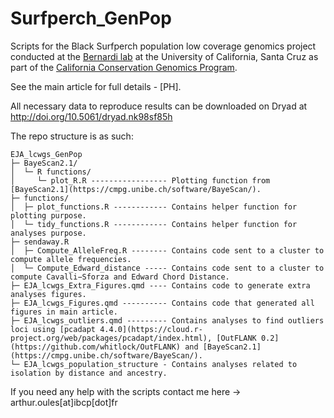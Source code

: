 # Surfperch_GenPop
Scripts for the Black Surfperch population low coverage genomics project conducted at the [Bernardi lab](https://bernardi.eeb.ucsc.edu/) at the University of California, Santa Cruz as part of the [California Conservation Genomics Program](https://www.ccgproject.org/).

See the main article for full details - [PH].

All necessary data to reproduce results can be downloaded on Dryad at <http://doi.org/10.5061/dryad.nk98sf85h>

The repo structure is as such:

```
EJA_lcwgs_GenPop  
├─ BayeScan2.1/
│  └─ R functions/
│     └─ plot_R.R ----------------- Plotting function from [BayeScan2.1](https://cmpg.unibe.ch/software/BayeScan/).
├─ functions/
│  ├─ plot_functions.R ------------ Contains helper function for plotting purpose.
│  └─ tidy_functions.R ------------ Contains helper function for analyses purpose.
├─ sendaway.R
│  ├─ Compute_AlleleFreq.R -------- Contains code sent to a cluster to compute allele frequencies.
│  └─ Compute_Edward_distance ----- Contains code sent to a cluster to compute Cavalli−Sforza and Edward Chord Distance.
├─ EJA_lcwgs_Extra_Figures.qmd ---- Contains code to generate extra analyses figures.
├─ EJA_lcwgs_Figures.qmd ---------- Contains code that generated all figures in main article.
├─ EJA_lcwgs_outliers.qmd --------- Contains analyses to find outliers loci using [pcadapt 4.4.0](https://cloud.r-project.org/web/packages/pcadapt/index.html), [OutFLANK 0.2](https://github.com/whitlock/OutFLANK) and [BayeScan2.1](https://cmpg.unibe.ch/software/BayeScan/).
└─ EJA_lcwgs_population_structure - Contains analyses related to isolation by distance and ancestry.
```

If you need any help with the scripts contact me here -> arthur.oules\[at]ibcp\[dot]fr
